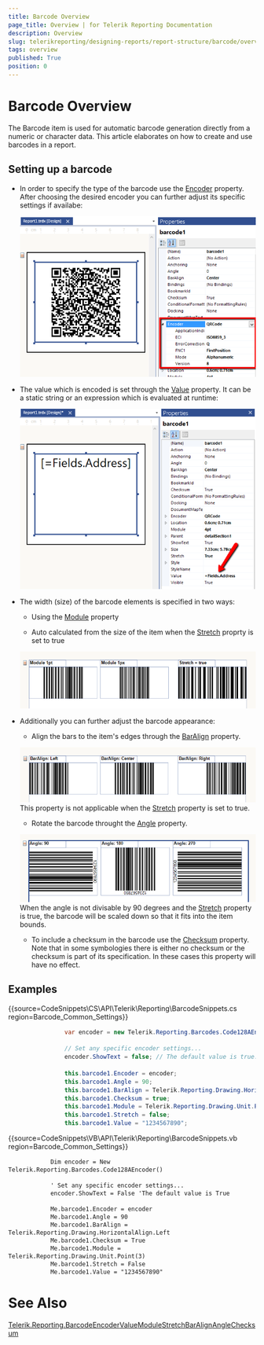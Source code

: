 ```yaml
---
title: Barcode Overview
page_title: Overview | for Telerik Reporting Documentation
description: Overview
slug: telerikreporting/designing-reports/report-structure/barcode/overview
tags: overview
published: True
position: 0
---
```


# Barcode Overview



The Barcode item is used for automatic barcode generation directly from a numeric or character data. This article elaborates on how to create and use barcodes in a report.

## Setting up a barcode

* In order to specify the type of the barcode use the [Encoder](/reporting/api/Telerik.Reporting.Barcode#Telerik_Reporting_Barcode_Encoder)  property.             After choosing the desired encoder you can further adjust its specific settings if availabe:  

  ![barcode-encoder-property](images/Barcodes/barcode-encoder-property.png)

* The value which is encoded is set through the               [Value](/reporting/api/Telerik.Reporting.Barcode#Telerik_Reporting_Barcode_Value) property.               It can be a static string or an expression which is evaluated at runtime:               

  ![barcode-value-property](images/Barcodes/barcode-value-property.png)

* The width (size) of the barcode elements is specified in two ways:

   + Using the [Module](/reporting/api/Telerik.Reporting.Barcode#Telerik_Reporting_Barcode_Module) property                 

   + Auto calculated from the size of the item when the [Stretch](/reporting/api/Telerik.Reporting.Barcode#Telerik_Reporting_Barcode_Stretch) proprty is set to true                   

  ![barcode-module-stretch-property](images/Barcodes/barcode-module-stretch-property.png)

* Additionally you can further adjust the barcode appearance:

   + Align the bars to the item's edges through the [BarAlign](/reporting/api/Telerik.Reporting.Barcode#Telerik_Reporting_Barcode_BarAlign) property.                   

  ![barcode-baralign-property](images/Barcodes/barcode-baralign-property.png)This property is not applicable when the [Stretch](/reporting/api/Telerik.Reporting.Barcode#Telerik_Reporting_Barcode_Stretch) property is set to true.                 

   + Rotate the barcode throught the [Angle](/reporting/api/Telerik.Reporting.Barcode#Telerik_Reporting_Barcode_Angle) property.                   

  ![barcode-angle-property](images/Barcodes/barcode-angle-property.png)When the angle is not divisable by 90 degrees and the [Stretch](/reporting/api/Telerik.Reporting.Barcode#Telerik_Reporting_Barcode_Stretch) property is true,                   the barcode will be scaled down so that it fits into the item bounds.                 

   + To include a checksum in the barcode use the [Checksum](/reporting/api/Telerik.Reporting.Barcode#Telerik_Reporting_Barcode_Checksum) property.                   Note that in some symbologies there is either no checksum or the checksum is part of its specification.                   In these cases this property will have no effect.                 

## Examples

{{source=CodeSnippets\CS\API\Telerik\Reporting\BarcodeSnippets.cs region=Barcode_Common_Settings}}
````cs
	            var encoder = new Telerik.Reporting.Barcodes.Code128AEncoder();
	
	            // Set any specific encoder settings...
	            encoder.ShowText = false; // The default value is true.
	
	            this.barcode1.Encoder = encoder;
	            this.barcode1.Angle = 90;
	            this.barcode1.BarAlign = Telerik.Reporting.Drawing.HorizontalAlign.Left;
	            this.barcode1.Checksum = true;
	            this.barcode1.Module = Telerik.Reporting.Drawing.Unit.Point(3);
	            this.barcode1.Stretch = false;
	            this.barcode1.Value = "1234567890";
````
{{source=CodeSnippets\VB\API\Telerik\Reporting\BarcodeSnippets.vb region=Barcode_Common_Settings}}
````vbnet
	        Dim encoder = New Telerik.Reporting.Barcodes.Code128AEncoder()
	
	        ' Set any specific encoder settings...
	        encoder.ShowText = False 'The default value is True
	
	        Me.barcode1.Encoder = encoder
	        Me.barcode1.Angle = 90
	        Me.barcode1.BarAlign = Telerik.Reporting.Drawing.HorizontalAlign.Left
	        Me.barcode1.Checksum = True
	        Me.barcode1.Module = Telerik.Reporting.Drawing.Unit.Point(3)
	        Me.barcode1.Stretch = False
	        Me.barcode1.Value = "1234567890"
````



# See Also
[Telerik.Reporting.Barcode](/reporting/api/Telerik.Reporting.Barcode)[Encoder](/reporting/api/Telerik.Reporting.Barcode#Telerik_Reporting_Barcode_Encoder)[Value](/reporting/api/Telerik.Reporting.Barcode#Telerik_Reporting_Barcode_Value)[Module](/reporting/api/Telerik.Reporting.Barcode#Telerik_Reporting_Barcode_Module)[Stretch](/reporting/api/Telerik.Reporting.Barcode#Telerik_Reporting_Barcode_Stretch)[BarAlign](/reporting/api/Telerik.Reporting.Barcode#Telerik_Reporting_Barcode_BarAlign)[Angle](/reporting/api/Telerik.Reporting.Barcode#Telerik_Reporting_Barcode_Angle)[Checksum](/reporting/api/Telerik.Reporting.Barcode#Telerik_Reporting_Barcode_Checksum)
